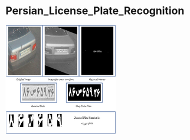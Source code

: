 # Persian_License_Plate_Recognition

<img  align="center" src="img/Demo.PNG" width="300" height="300">
